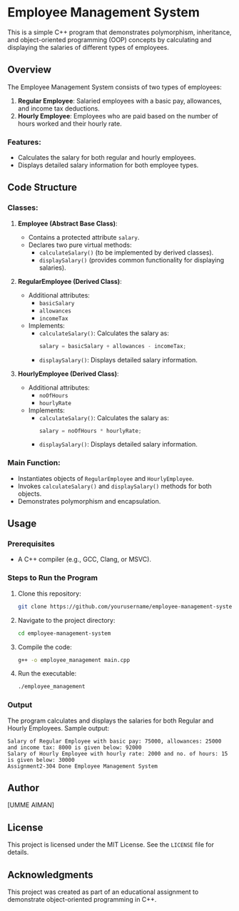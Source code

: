 # Employee Management System

This is a simple C++ program that demonstrates polymorphism, inheritance, and object-oriented programming (OOP) concepts by calculating and displaying the salaries of different types of employees.

## Overview

The Employee Management System consists of two types of employees:

1. **Regular Employee**: Salaried employees with a basic pay, allowances, and income tax deductions.
2. **Hourly Employee**: Employees who are paid based on the number of hours worked and their hourly rate.

### Features:
- Calculates the salary for both regular and hourly employees.
- Displays detailed salary information for both employee types.

## Code Structure

### Classes:
1. **Employee (Abstract Base Class)**:
   - Contains a protected attribute `salary`.
   - Declares two pure virtual methods:
     - `calculateSalary()` (to be implemented by derived classes).
     - `displaySalary()` (provides common functionality for displaying salaries).

2. **RegularEmployee (Derived Class)**:
   - Additional attributes:
     - `basicSalary`
     - `allowances`
     - `incomeTax`
   - Implements:
     - `calculateSalary()`: Calculates the salary as:
       ```cpp
       salary = basicSalary + allowances - incomeTax;
       ```
     - `displaySalary()`: Displays detailed salary information.

3. **HourlyEmployee (Derived Class)**:
   - Additional attributes:
     - `noOfHours`
     - `hourlyRate`
   - Implements:
     - `calculateSalary()`: Calculates the salary as:
       ```cpp
       salary = noOfHours * hourlyRate;
       ```
     - `displaySalary()`: Displays detailed salary information.

### Main Function:
- Instantiates objects of `RegularEmployee` and `HourlyEmployee`.
- Invokes `calculateSalary()` and `displaySalary()` methods for both objects.
- Demonstrates polymorphism and encapsulation.

## Usage

### Prerequisites
- A C++ compiler (e.g., GCC, Clang, or MSVC).

### Steps to Run the Program
1. Clone this repository:
   ```bash
   git clone https://github.com/yourusername/employee-management-system.git
   ```
2. Navigate to the project directory:
   ```bash
   cd employee-management-system
   ```
3. Compile the code:
   ```bash
   g++ -o employee_management main.cpp
   ```
4. Run the executable:
   ```bash
   ./employee_management
   ```

### Output
The program calculates and displays the salaries for both Regular and Hourly Employees. Sample output:
```
Salary of Regular Employee with basic pay: 75000, allowances: 25000 and income tax: 8000 is given below: 92000
Salary of Hourly Employee with hourly rate: 2000 and no. of hours: 15 is given below: 30000
Assignment2-304 Done Employee Management System
```

## Author
[UMME AIMAN]

## License
This project is licensed under the MIT License. See the `LICENSE` file for details.

## Acknowledgments
This project was created as part of an educational assignment to demonstrate object-oriented programming in C++.
